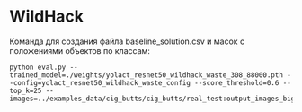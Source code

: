 # WildHack

Команда для создания файла baseline_solution.csv и масок с положениями объектов по классам:

```
python eval.py --trained_model=./weights/yolact_resnet50_wildhack_waste_308_88000.pth --config=yolact_resnet50_wildhack_waste_config --score_threshold=0.6 --top_k=25 --images=../examples_data/cig_butts/cig_butts/real_test:output_images_big
```
